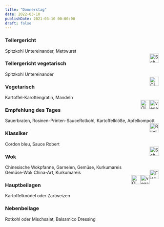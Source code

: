 ```yaml
---
title: "Donnerstag"
date: 2022-03-10
publishDate: 2021-03-10 00:00:00
draft: false
---
```

### Tellergericht  
<div class="flex-container">
<div>Spitzkohl Untereinander, Mettwurst</div><div margin-left="auto"><img loading="lazy" src="../images/Schwein.png" style="float:right;" alt="Schwein.png" height=30px></div></div>

### Tellergericht vegetarisch  
<div class="flex-container">
<div>Spitzkohl Untereinander</div><div margin-left="auto"><img loading="lazy" src="../images/OLV.png" style="float:right;" alt="OLV.png" height=30px></div></div>

### Vegetarisch  
<div class="flex-container">
<div>Kartoffel-Karottengratin, Mandeln</div><div margin-left="auto"><img loading="lazy" src="../images/vegan.png" style="float:right;" alt="vegan.png" height=30px><img loading="lazy" src="../images/OLV.png" style="float:right;" alt="OLV.png" height=30px></div></div>

### Empfehlung des Tages  
<div class="flex-container">
<div>Sauerbraten, Rosinen-Printen-SauceRotkohl, Kartoffelklöße, Apfelkompott</div><div margin-left="auto"><img loading="lazy" src="../images/Rind.png" style="float:right;" alt="Rind.png" height=30px></div></div>

### Klassiker  
<div class="flex-container">
<div>Cordon bleu, Sauce Robert</div><div margin-left="auto"><img loading="lazy" src="../images/Schwein.png" style="float:right;" alt="Schwein.png" height=30px></div></div>

### Wok  
<div class="flex-container">
<div>Chinesische Wokpfanne, Garnelen, Gemüse, Kurkumareis</div><div margin-left="auto"><img loading="lazy" src="../images/Fisch.png" style="float:right;" alt="Fisch.png" height=30px></div></div><div class="flex-container">
<div>Gemüse-Wok China-Art, Kurkumareis</div><div margin-left="auto"><img loading="lazy" src="../images/vegan.png" style="float:right;" alt="vegan.png" height=30px><img loading="lazy" src="../images/OLV.png" style="float:right;" alt="OLV.png" height=30px></div></div>

### Hauptbeilagen  
<div class="flex-container">
<div>Kartoffelknödel oder Zartweizen </div><div margin-left="auto"></div></div>

### Nebenbeilage  
<div class="flex-container">
<div>Rotkohl oder Mischsalat, Balsamico Dressing </div><div margin-left="auto"></div></div>


